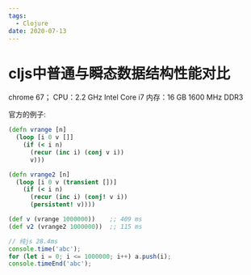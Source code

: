 ```yaml
---
tags:
  - Clojure
date: 2020-07-13
---
```


# cljs中普通与瞬态数据结构性能对比

chrome 67； 
CPU：2.2 GHz Intel Core i7
内存：16 GB 1600 MHz DDR3

官方的例子:

```clj
(defn vrange [n]
  (loop [i 0 v []]
    (if (< i n)
      (recur (inc i) (conj v i))
      v)))

(defn vrange2 [n]
  (loop [i 0 v (transient [])]
    (if (< i n)
      (recur (inc i) (conj! v i))
      (persistent! v))))

(def v (vrange 1000000))    ;; 409 ms
(def v2 (vrange2 1000000))  ;; 115 ms
```

```js
// 纯js 28.4ms
console.time('abc');
for (let i = 0; i <= 1000000; i++) a.push(i);
console.timeEnd('abc');
```
